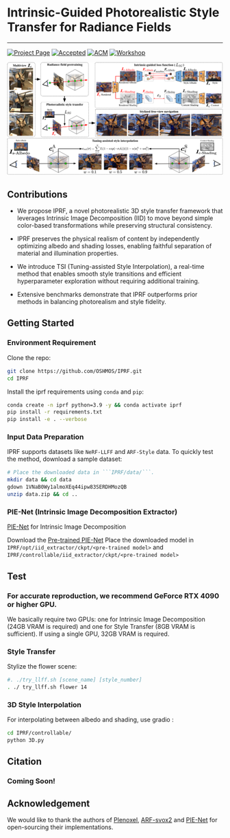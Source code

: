 # Intrinsic-Guided Photorealistic Style Transfer for Radiance Fields
---
[![Project Page](https://img.shields.io/badge/Project-Page-blue)](https://oshmos.github.io/IPRF)
[![Accepted](https://img.shields.io/badge/Status-Accepted-green)](https://drive.google.com/file/d/10vp2SWByAJGr-Ccrw68c2hTepsMr5di9/view?usp=sharing)
[![ACM](https://img.shields.io/badge/ACM-10.1145/12345-orange)]([https://dl.acm.org/doi/10.1145/12345](https://dl.acm.org/doi/10.1145/3728486.3759217))
[![Workshop](https://img.shields.io/badge/🏛️_Workshop-Homepage-blue)](https://mm2025-app3dv-workshop.github.io/)

![The framework of IPRF](./assets/IPRF_framework.png)

## Contributions

- We propose IPRF, a novel photorealistic 3D style transfer framework that leverages Intrinsic Image Decomposition (IID) to move beyond simple color-based transformations while preserving structural consistency.

- IPRF preserves the physical realism of content by independently optimizing albedo and shading losses, enabling faithful separation of material and illumination properties.

- We introduce TSI (Tuning-assisted Style Interpolation), a real-time method that enables smooth style transitions and efficient hyperparameter exploration without requiring additional training.

- Extensive benchmarks demonstrate that IPRF outperforms
prior methods in balancing photorealism and style fidelity.

## Getting Started
### Environment Requirement

Clone the repo:

```bash
git clone https://github.com/OSHMOS/IPRF.git
cd IPRF
```

Install the iprf requirements using `conda` and `pip`:
```bash
conda create -n iprf python=3.9 -y && conda activate iprf
pip install -r requirements.txt
pip install -e . --verbose
```

### Input Data Preparation
IPRF supports datasets like ```NeRF-LLFF``` and ```ARF-Style``` data.
To quickly test the method, download a sample dataset:

``` bash
# Place the downloaded data in ```IPRF/data/```.
mkdir data && cd data
gdown 1VNaB0Wy1almoXEq44ipw83SERDHMozQB
unzip data.zip && cd ..
```

### PIE-Net (Intrinsic Image Decomposition Extractor)

[PIE-Net](https://ivi.fnwi.uva.nl/cv/pienet/assets/PIE_NET_CVPR_2022_main_paper.pdf) for Intrinsic Image Decomposition

Download the [Pre-trained PIE-Net](https://uvaauas.figshare.com/articles/conference_contribution/real_world_model_t7/19940000)
Place the downloaded model in 
```IPRF/opt/iid_extractor/ckpt/<pre-trained model>``` and 
```IPRF/controllable/iid_extractor/ckpt/<pre-trained model>```

## Test
### For accurate reproduction, we recommend GeForce RTX 4090 or higher GPU.

We basically require two GPUs: one for Intrinsic Image Decomposition (24GB VRAM is required) and one for Style Transfer (8GB VRAM is sufficient). If using a single GPU, 32GB VRAM is required.

### Style Transfer

Stylize the flower scene:
```bash
#. ./try_llff.sh [scene_name] [style_number]
. ./ try_llff.sh flower 14
```

### 3D Style Interpolation

For interpolating between albedo and shading, use gradio :
```bash
cd IPRF/controllable/
python 3D.py
```

## Citation
### Coming Soon!
<!-- ```
@article{OH2025,
    title = {Accurate baseball player pose refinement using motion prior guidance},
    journal = {ICT Express},
    year = {2025},
    issn = {2405-9595},
    doi = {https://doi.org/10.1016/j.icte.2025.03.008},
    url = {https://www.sciencedirect.com/science/article/pii/S2405959525000360},
    author = {Seunghyun Oh and Heewon Kim},
    keywords = {Human pose estimation, Human pose refinement, Deep learning}
}
``` -->

## Acknowledgement

We would like to thank the authors of [Plenoxel](https://github.com/sxyu/svox2.git), [ARF-svox2](https://github.com/Kai-46/ARF-svox2.git) and [PIE-Net](https://github.com/Morpheus3000/PIE-Net.git) for open-sourcing their implementations.
